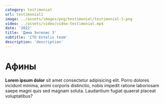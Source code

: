 ```yaml
---
category: testimonial
url: testimonial1
image: ../assets/images/png/testimonial/testimonial-3.png
video: ../assets/video/video-testimonial.mp4
date: '2022'
title: 'Дима Энтелис 3'
subtitle: 'CTO Entelis team'
description: 'description'
---
```


# Афины
**Lorem ipsum dolor** sit amet consectetur adipisicing elit. Porro dolores incidunt minima, animi corporis distinctio, nobis impedit ratione laboriosam saepe magni quis sed magnam soluta. Laudantium fugiat quaerat placeat voluptatibus?
